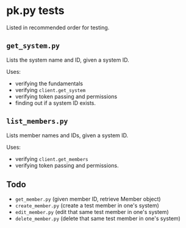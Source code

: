 
# pk.py tests

Listed in recommended order for testing.

## ``get_system.py``

Lists the system name and ID, given a system ID.

Uses:

* verifying the fundamentals
* verifying `client.get_system`
* verifying token passing and permissions
* finding out if a system ID exists.

## `list_members.py`

Lists member names and IDs, given a system ID.

Uses:

* verifying `client.get_members`
* verifying token passing and permissions.

## Todo

* `get_member.py` (given member ID, retrieve Member object)
* `create_member.py` (create a test member in one's system)
* `edit_member.py` (edit that same test member in one's system)
* `delete_member.py` (delete that same test member in one's system)